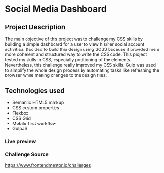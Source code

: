 # Social Media Dashboard

## Project Description

The main objective of this project was to challenge my CSS skills by building a simple dashboard for a user to view his/her social account activities. Decided to build this design using SCSS because it provided me a more coherent and structured way to write the CSS code. This project tested my skills in CSS, especially positioning of the elements. Nevertheless, this challenge really improved my CSS skills. Gulp was used to simplify the whole design process by automating tasks like refreshing the browser while making changes to the design files.

## Technologies used

- Semantic HTML5 markup
- CSS custom properties
- Flexbox
- CSS Grid
- Mobile-first workflow
- GulpJS

### Live preview

### Challenge Source

https://www.frontendmentor.io/challenges
